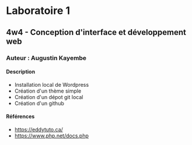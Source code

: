 # Laboratoire 1

## 4w4 - Conception d'interface et développement web

### Auteur : Augustin Kayembe

#### Description

- Installation local de Wordpress
- Création d'un thème simple
- Création d'un dépot git local
- Création d'un github

#### Références

- https://eddytuto.ca/
- https://www.php.net/docs.php
